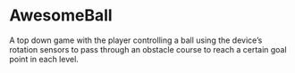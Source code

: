 # AwesomeBall
A top down game with the player controlling a ball using the device’s rotation sensors to pass through an obstacle course to reach a certain goal point in each level.
